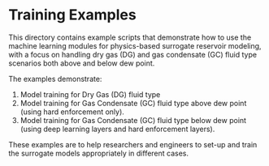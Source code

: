 # Training Examples

This directory contains example scripts that demonstrate how to use the machine learning modules for physics-based surrogate reservoir modeling, with a focus on handling dry gas (DG) and gas condensate (GC) fluid type scenarios both above and below dew point.

The examples demonstrate:
1. Model training for Dry Gas (DG) fluid type
2. Model training for Gas Condensate (GC) fluid type above dew point (using hard enforcement only).
3. Model training for Gas Condensate (GC) fluid type below dew point (using deep learning layers and hard enforcement layers).

These examples are to help researchers and engineers to set-up and train the surrogate models appropriately in different cases.